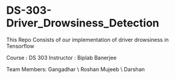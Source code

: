 # DS-303-Driver_Drowsiness_Detection

This Repo Consists of our implementation of driver drowsiness in Tensorflow

Course      : DS 303
Instructor  : Biplab Banerjee

Team Members:
Gangadhar
\\ Roshan Mujeeb
\\ Darshan

